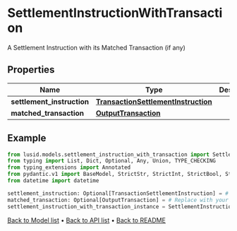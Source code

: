 # SettlementInstructionWithTransaction

A Settlement Instruction with its Matched Transaction (if any)
## Properties
Name | Type | Description | Notes
------------ | ------------- | ------------- | -------------
**settlement_instruction** | [**TransactionSettlementInstruction**](TransactionSettlementInstruction.md) |  | [optional] 
**matched_transaction** | [**OutputTransaction**](OutputTransaction.md) |  | [optional] 
## Example

```python
from lusid.models.settlement_instruction_with_transaction import SettlementInstructionWithTransaction
from typing import List, Dict, Optional, Any, Union, TYPE_CHECKING
from typing_extensions import Annotated
from pydantic.v1 import BaseModel, StrictStr, StrictInt, StrictBool, StrictFloat, StrictBytes, Field, validator, ValidationError, conlist, constr
from datetime import datetime

settlement_instruction: Optional[TransactionSettlementInstruction] = # Replace with your value
matched_transaction: Optional[OutputTransaction] = # Replace with your value
settlement_instruction_with_transaction_instance = SettlementInstructionWithTransaction(settlement_instruction=settlement_instruction, matched_transaction=matched_transaction)

```

[Back to Model list](../README.md#documentation-for-models) &#8226; [Back to API list](../README.md#documentation-for-api-endpoints) &#8226; [Back to README](../README.md)

